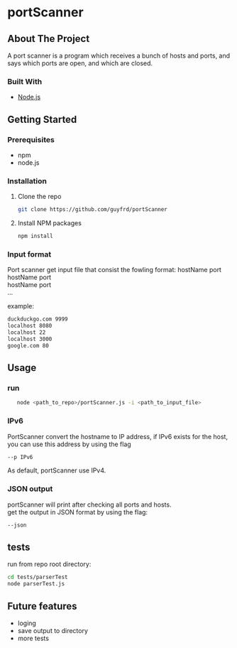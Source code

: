 # portScanner

<!-- ABOUT THE PROJECT -->
## About The Project

A port scanner is a program which receives a bunch of hosts and ports, and says which ports are open, and which are closed.

### Built With

* [Node.js](https://nextjs.org/)

<!-- GETTING STARTED -->
## Getting Started

### Prerequisites

* npm
* node.js

### Installation
 
1. Clone the repo
   ```sh
   git clone https://github.com/guyfrd/portScanner
   ```
3. Install NPM packages
   ```sh
   npm install
   ```

### Input format
Port scanner get input file that consist the fowling format:
hostName port<br />
hostName port<br />
hostName port<br />
...
 
 example: 
```sh
duckduckgo.com 9999
localhost 8080
localhost 22
localhost 3000
google.com 80
```

## Usage

### run 
```sh
   node <path_to_repo>/portScanner.js -i <path_to_input_file>
```
### IPv6
PortScanner convert the hostname to IP address, if IPv6 exists for the host, you can use this address by using the flag 
```sh
--p IPv6
```
As default, portScanner use IPv4. 

### JSON output 

portScanner will print after checking all ports and hosts.<br />
get the output in JSON format by using the flag: 
```sh
--json
```
## tests

run from repo root directory:
```sh
cd tests/parserTest
node parserTest.js 
```

## Future features 

* loging
* save output to directory
* more tests